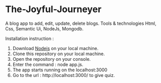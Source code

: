 # The-Joyful-Journeyer
A blog app to add, edit, update, delete blogs.
Tools &amp; technologies Html, Css, Semantic Ui, NodeJs, Mongodb.


Installation instruction :

1. Download [Nodejs](https://nodejs.org/en/) on your local machine.
2. Clone this repository on your local machine.
3. Open the repository on your console.
4. Enter the command : node app.js.
5. The app starts running on the localhost:3000
6. Go to the url : http://localhost:3000/ to give quiz.
